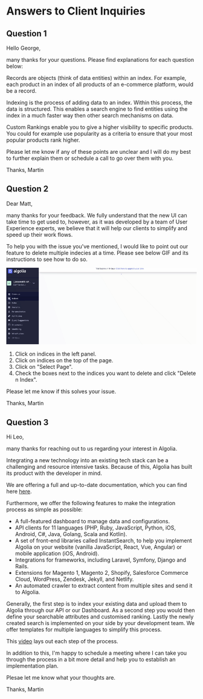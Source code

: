 # Answers to Client Inquiries

## Question 1

Hello George,

many thanks for your questions. Please find explanations for each question below:

Records are objects (think of data entities) within an index. For example, each product in an index of all products of an e-commerce platform, would be a record.

Indexing is the process of adding data to an index. Within this process, the data is structured. This enables a search engine to find entities using the index in a much faster way then other search mechanisms on data.

Custom Rankings enable you to give a higher visibility to specific products. You could for example use popularity as a criteria to ensure that your most popular products rank higher.

Please let me know if any of these points are unclear and I will do my best to further explain them or schedule a call to go over them with you.

Thanks, Martin

## Question 2

Dear Matt,

many thanks for your feedback. We fully understand that the new UI can take time to get used to, however, as it was developed by a team of User Experience experts, we believe that it will help our clients to simplify and speed up their work flows.

To help you with the issue you've mentioned, I would like to point out our feature to delete multiple indecies at a time. Please see below GIF and its instructions to see how to do so.

![Deleteing Multiple Indices](delete_multiple_indices.gif)

1. Click on indices in the left panel.
1. Click on indices on the top of the page.
1. Click on "Select Page".
1. Check the boxes next to the indices you want to delete and click "Delete n Index".

Please let me know if this solves your issue.

Thanks, Martin

## Question 3

Hi Leo,

many thanks for reaching out to us regarding your interest in Algolia.

Integrating a new technology into an existing tech stack can be a challenging and resource intensive tasks. Because of this, Algolia has built its product with the developer in mind.

We are offering a full and up-to-date documentation, which you can find here [here](https://www.algolia.com/doc/).

Furthermore, we offer the following features to make the integration process as simple as possible:

- A full-featured dashboard to manage data and configurations.
- API clients for 11 languages (PHP, Ruby, JavaScript, Python, iOS, Android, C#, Java, Golang, Scala and Kotlin).
- A set of front-end libraries called InstantSearch, to help you implement Algolia on your website (vanilla JavaScript, React, Vue, Angular) or mobile application (iOS, Android).
- Integrations for frameworks, including Laravel, Symfony, Django and Rails.
- Extensions for Magento 1, Magento 2, Shopify, Salesforce Commerce Cloud, WordPress, Zendesk, Jekyll, and Netlify.
- An automated crawler to extract content from multiple sites and send it to Algolia.

Generally, the first step is to index your existing data and upload them to Algolia through our API or our Dashboard. As a second step you would then define your searchable attributes and customised ranking. Lastly the newly created search is implemented on your side by your development team. We offer templates for multiple languages to simplify this process.

This [video](https://www.youtube.com/watch?v=O3MXYm4m1OM&t=1s) lays out each step of the process.

In addition to this, I'm happy to schedule a meeting where I can take you through the process in a bit more detail and help you to establish an implementation plan.

Plesae let me know what your thoughts are.

Thanks, Martin
